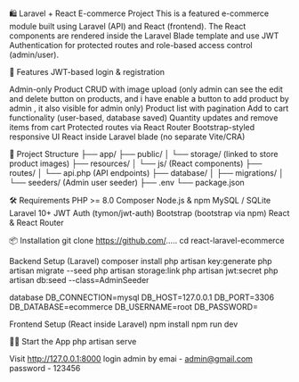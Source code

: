 
🛍️ Laravel + React E-commerce Project
This is a featured e-commerce module built using Laravel (API) and React (frontend). The React components are rendered inside the Laravel Blade template and use JWT Authentication for protected routes and role-based access control (admin/user).

🚀 Features
JWT-based login & registration

Admin-only Product CRUD with image upload (only admin can see the edit and delete button on products, and i have enable a button to add product by admin , it also visible for admin only)
Product list with pagination
Add to cart functionality (user-based, database saved)
Quantity updates and remove items from cart
Protected routes via React Router
Bootstrap-styled responsive UI
React inside Laravel blade (no separate Vite/CRA)

📂 Project Structure
├── app/
├── public/
│   └── storage/ (linked to store product images)
├── resources/
│   └── js/ (React components)
├── routes/
│   └── api.php (API endpoints)
├── database/
│   ├── migrations/
│   └── seeders/ (Admin user seeder)
├── .env
└── package.json

🛠️ Requirements
PHP >= 8.0
Composer
Node.js & npm
MySQL / SQLite
Laravel 10+
JWT Auth (tymon/jwt-auth)
Bootstrap (bootstrap via npm)
React & React Router

📦 Installation
git clone https://github.com/.....
cd react-laravel-ecommerce

Backend Setup (Laravel)
composer install
php artisan key:generate
php artisan migrate --seed
php artisan storage:link
php artisan jwt:secret
php artisan db:seed --class=AdminSeeder

database
DB_CONNECTION=mysql
DB_HOST=127.0.0.1
DB_PORT=3306
DB_DATABASE=ecommerce
DB_USERNAME=root
DB_PASSWORD=

Frontend Setup (React inside Laravel)
npm install
npm run dev

👨‍💻 Start the App
php artisan serve

Visit http://127.0.0.1:8000
login admin by 
emai - admin@gmail.com
password - 123456


